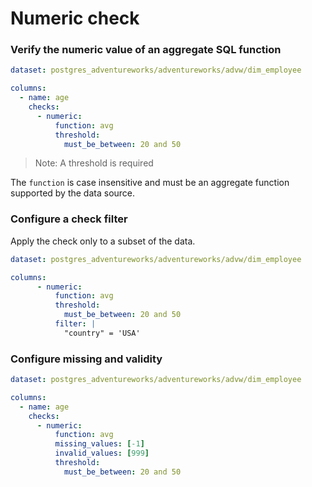 # Numeric check

### Verify the numeric value of an aggregate SQL function 

```yaml
dataset: postgres_adventureworks/adventureworks/advw/dim_employee

columns:
  - name: age
    checks:
      - numeric:
          function: avg
          threshold: 
            must_be_between: 20 and 50
```

> Note: A threshold is required

The `function` is case insensitive and must be an aggregate function 
supported by the data source.

### Configure a check filter

Apply the check only to a subset of the data.

```yaml
dataset: postgres_adventureworks/adventureworks/advw/dim_employee

columns:
      - numeric:
          function: avg
          threshold: 
            must_be_between: 20 and 50
          filter: |
            "country" = 'USA'
```

### Configure missing and validity

```yaml
dataset: postgres_adventureworks/adventureworks/advw/dim_employee

columns:
  - name: age
    checks:
      - numeric:
          function: avg
          missing_values: [-1]
          invalid_values: [999] 
          threshold: 
            must_be_between: 20 and 50
```
